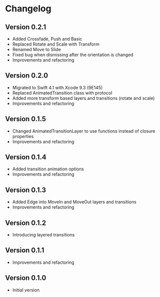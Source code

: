 # Changelog

## Version 0.2.1

- Added Crossfade, Push and Basic
- Replaced Rotate and Scale with Transform
- Renamed Move to Slide
- Fixed bug when dismissing after the orientation is changed
- Improvements and refactoring

## Version 0.2.0

- Migrated to Swift 4.1 with Xcode 9.3 (9E145)
- Replaced AnimatedTransition class with protocol
- Added more transform based layers and transitions (rotate and scale)
- Improvements and refactoring

## Version 0.1.5

- Changed AnimatedTransitionLayer to use functions instead of closure properties
- Improvements and refactoring

## Version 0.1.4

- Added transition animation options
- Improvements and refactoring

## Version 0.1.3

- Added Edge into MoveIn and MoveOut layers and transitions
- Improvements and refactoring

## Version 0.1.2

- Introducing layered transitions

## Version 0.1.1

- Improvements and refactoring

## Version 0.1.0

- Initial version
